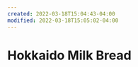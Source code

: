 ```yaml
---
created: 2022-03-18T15:04:43-04:00
modified: 2022-03-18T15:05:02-04:00
---
```


# Hokkaido Milk Bread

